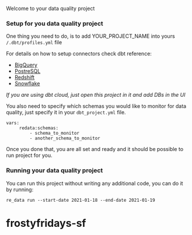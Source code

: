 Welcome to your data quality project

### Setup for you data quality project

One thing you need to do, is to add YOUR_PROJECT_NAME into yours `/.dbt/profiles.yml` file

For details on how to setup connectors check dbt reference:
 - [BigQuery](https://docs.getdbt.com/reference/warehouse-profiles/bigquery-profile)
 - [PostreSQL](https://docs.getdbt.com/reference/warehouse-profiles/postgres-profile)
 - [Redshift](https://docs.getdbt.com/reference/warehouse-profiles/redshift-profile)
 - [Snowflake](https://docs.getdbt.com/reference/warehouse-profiles/snowflake-profile)

*If you are using dbt cloud, just open this project in it and add DBs in the UI*

You also need to specify which schemas you would like to monitor for data quality, just specify it in your `dbt_project.yml` file. 

```
vars:
     redata:schemas:
         - schema_to_monitor
         - another_schema_to_monitor
```

Once you done that, you are all set and ready and it should be possible to run project for you.

### Running your data quality project

You can run this project without writing any additional code, you can do it by running:

```
re_data run --start-date 2021-01-18 --end-date 2021-01-19
```



# frostyfridays-sf
